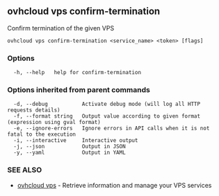 ## ovhcloud vps confirm-termination

Confirm termination of the given VPS

```
ovhcloud vps confirm-termination <service_name> <token> [flags]
```

### Options

```
  -h, --help   help for confirm-termination
```

### Options inherited from parent commands

```
  -d, --debug           Activate debug mode (will log all HTTP requests details)
  -f, --format string   Output value according to given format (expression using gval format)
  -e, --ignore-errors   Ignore errors in API calls when it is not fatal to the execution
  -i, --interactive     Interactive output
  -j, --json            Output in JSON
  -y, --yaml            Output in YAML
```

### SEE ALSO

* [ovhcloud vps](ovhcloud_vps.md)	 - Retrieve information and manage your VPS services

